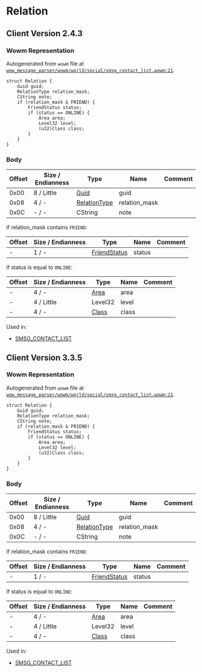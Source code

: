 # Relation

## Client Version 2.4.3

### Wowm Representation

Autogenerated from `wowm` file at [`wow_message_parser/wowm/world/social/smsg_contact_list.wowm:21`](https://github.com/gtker/wow_messages/tree/main/wow_message_parser/wowm/world/social/smsg_contact_list.wowm#L21).
```rust,ignore
struct Relation {
    Guid guid;
    RelationType relation_mask;
    CString note;
    if (relation_mask & FRIEND) {
        FriendStatus status;
        if (status == ONLINE) {
            Area area;
            Level32 level;
            (u32)Class class;
        }
    }
}
```
### Body

| Offset | Size / Endianness | Type | Name | Comment |
| ------ | ----------------- | ---- | ---- | ------- |
| 0x00 | 8 / Little | [Guid](../types/packed-guid.md) | guid |  |
| 0x08 | 4 / - | [RelationType](relationtype.md) | relation_mask |  |
| 0x0C | - / - | CString | note |  |

If relation_mask contains `FRIEND`:

| Offset | Size / Endianness | Type | Name | Comment |
| ------ | ----------------- | ---- | ---- | ------- |
| - | 1 / - | [FriendStatus](friendstatus.md) | status |  |

If status is equal to `ONLINE`:

| Offset | Size / Endianness | Type | Name | Comment |
| ------ | ----------------- | ---- | ---- | ------- |
| - | 4 / - | [Area](area.md) | area |  |
| - | 4 / Little | Level32 | level |  |
| - | 4 / - | [Class](class.md) | class |  |


Used in:
* [SMSG_CONTACT_LIST](smsg_contact_list.md)

## Client Version 3.3.5

### Wowm Representation

Autogenerated from `wowm` file at [`wow_message_parser/wowm/world/social/smsg_contact_list.wowm:21`](https://github.com/gtker/wow_messages/tree/main/wow_message_parser/wowm/world/social/smsg_contact_list.wowm#L21).
```rust,ignore
struct Relation {
    Guid guid;
    RelationType relation_mask;
    CString note;
    if (relation_mask & FRIEND) {
        FriendStatus status;
        if (status == ONLINE) {
            Area area;
            Level32 level;
            (u32)Class class;
        }
    }
}
```
### Body

| Offset | Size / Endianness | Type | Name | Comment |
| ------ | ----------------- | ---- | ---- | ------- |
| 0x00 | 8 / Little | [Guid](../types/packed-guid.md) | guid |  |
| 0x08 | 4 / - | [RelationType](relationtype.md) | relation_mask |  |
| 0x0C | - / - | CString | note |  |

If relation_mask contains `FRIEND`:

| Offset | Size / Endianness | Type | Name | Comment |
| ------ | ----------------- | ---- | ---- | ------- |
| - | 1 / - | [FriendStatus](friendstatus.md) | status |  |

If status is equal to `ONLINE`:

| Offset | Size / Endianness | Type | Name | Comment |
| ------ | ----------------- | ---- | ---- | ------- |
| - | 4 / - | [Area](area.md) | area |  |
| - | 4 / Little | Level32 | level |  |
| - | 4 / - | [Class](class.md) | class |  |


Used in:
* [SMSG_CONTACT_LIST](smsg_contact_list.md)

